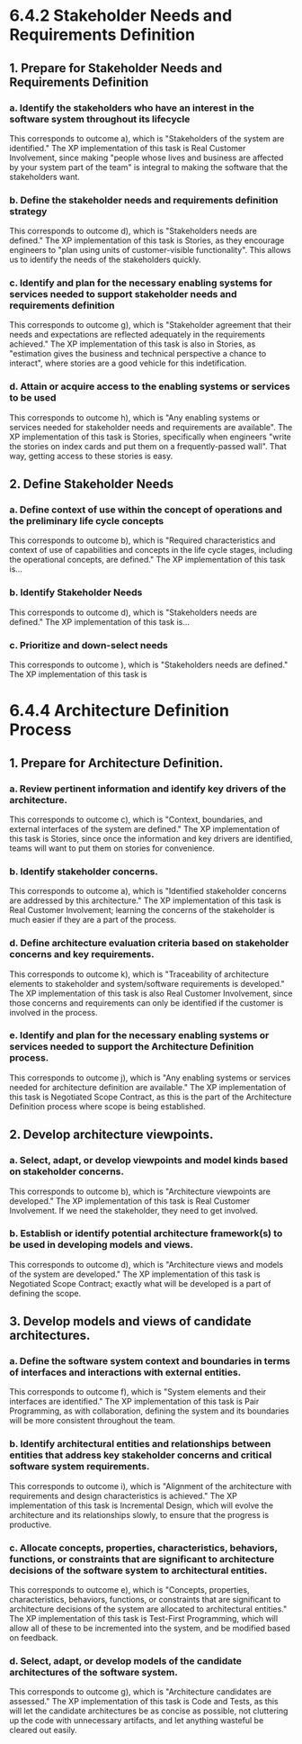 # 6.4.2 Stakeholder Needs and Requirements Definition

## 1. Prepare for Stakeholder Needs and Requirements Definition

### a. Identify the stakeholders who have an interest in the software system throughout its lifecycle

This corresponds to outcome a), which is "Stakeholders of the system are identified." The XP implementation of this task is Real Customer Involvement, since making "people whose lives and business are affected by your system part of the team" is integral to making the software that the stakeholders want.

### b. Define the stakeholder needs and requirements definition strategy

This corresponds to outcome d), which is "Stakeholders needs are defined." The XP implementation of this task is Stories, as they encourage engineers to "plan using units of customer-visible functionality". This allows us to identify the needs of the stakeholders quickly.

### c. Identify and plan for the necessary enabling systems for services needed to support stakeholder needs and requirements definition

This corresponds to outcome g), which is "Stakeholder agreement that their needs and expectations are reflected adequately in the requirements achieved." The XP implementation of this task is also in Stories, as "estimation gives the business and technical perspective a chance to interact", where stories are a good vehicle for this indetification.

### d. Attain or acquire access to the enabling systems or services to be used

This corresponds to outcome h), which is "Any enabling systems or services needed for stakeholder needs and requirements are available". The XP implementation of this task is Stories, specifically when engineers "write the stories on index cards and put them on a frequently-passed wall". That way, getting access to these stories is easy.

## 2. Define Stakeholder Needs

### a. Define context of use within the concept of operations and the preliminary life cycle concepts

This corresponds to outcome b), which is "Required characteristics and context of use of capabilities and concepts in the life cycle stages, including the operational concepts, are defined." The XP implementation of this task is...

### b. Identify Stakeholder Needs

This corresponds to outcome d), which is "Stakeholders needs are defined." The XP implementation of this task is...

### c. Prioritize and down-select needs

This corresponds to outcome ), which is "Stakeholders needs are defined." The XP implementation of this task is

# 6.4.4 Architecture Definition Process

## 1. Prepare for Architecture Definition.

### a. Review pertinent information and identify key drivers of the architecture.

This corresponds to outcome c), which is "Context, boundaries, and external interfaces of the system are defined." The XP implementation of this task is Stories, since once the information and key drivers are identified, teams will want to put them on stories for convenience.

### b. Identify stakeholder concerns.

This corresponds to outcome a), which is "Identified stakeholder concerns are addressed by this architecture." The XP implementation of this task is Real Customer Involvement; learning the concerns of the stakeholder is much easier if they are a part of the process.

### d. Define architecture evaluation criteria based on stakeholder concerns and key requirements.

This corresponds to outcome k), which is "Traceability of architecture elements to stakeholder and system/software requirements is developed." The XP implementation of this task is also Real Customer Involvement, since those concerns and requirements can only be identified if the customer is involved in the process.

### e. Identify and plan for the necessary enabling systems or services needed to support the Architecture Definition process.

This corresponds to outcome j), which is "Any enabling systems or services needed for architecture definition are available." The XP implementation of this task is Negotiated Scope Contract, as this is the part of the Architecture Definition process where scope is being established.

## 2. Develop architecture viewpoints.

### a. Select, adapt, or develop viewpoints and model kinds based on stakeholder concerns.

This corresponds to outcome b), which is "Architecture viewpoints are developed." The XP implementation of this task is Real Customer Involvement. If we need the stakeholder, they need to get involved.

### b. Establish or identify potential architecture framework(s) to be used in developing models and views.

This corresponds to outcome d), which is "Architecture views and models of the system are developed." The XP implementation of this task is Negotiated Scope Contract; exactly what will be developed is a part of defining the scope.

## 3. Develop models and views of candidate architectures.

### a. Define the software system context and boundaries in terms of interfaces and interactions with external entities.

This corresponds to outcome f), which is "System elements and their interfaces are identified." The XP implementation of this task is Pair Programming, as with collaboration, defining the system and its boundaries will be more consistent throughout the team.

### b. Identify architectural entities and relationships between entities that address key stakeholder concerns and critical software system requirements.

This corresponds to outcome i), which is "Alignment of the architecture with requirements and design characteristics is achieved." The XP implementation of this task is Incremental Design, which will evolve the architecture and its relationships slowly, to ensure that the progress is productive.

### c. Allocate concepts, properties, characteristics, behaviors, functions, or constraints that are significant to architecture decisions of the software system to architectural entities.

This corresponds to outcome e), which is "Concepts, properties, characteristics, behaviors, functions, or constraints that are significant to architecture decisions of the system are allocated to architectural entities." The XP implementation of this task is Test-First Programming, which will allow all of these to be incremented into the system, and be modified based on feedback.

### d. Select, adapt, or develop models of the candidate architectures of the software system.

This corresponds to outcome g), which is "Architecture candidates are assessed." The XP implementation of this task is Code and Tests, as this will let the candidate architectures be as concise as possible, not cluttering up the code with unnecessary artifacts, and let anything wasteful be cleared out easily.
